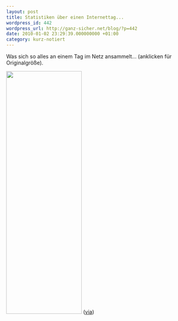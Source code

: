 ```yaml
---
layout: post
title: Statistiken über einen Internettag...
wordpress_id: 442
wordpress_url: http://ganz-sicher.net/blog/?p=442
date: 2010-01-02 23:29:39.000000000 +01:00
category: kurz-notiert
---
```

Was sich so alles an einem Tag im Netz ansammelt... (anklicken für Originalgröße).

<a href="http://www.onlineeducation.net/internet/" target="_self"><img class="borderimg centered" title="ein tag im netz" src="{{site.baseurl}}/wp-content/uploads/ein-tag-im-netz.jpg" alt="" width="202" height="651" /></a>
(<a href="http://www.tobbis-blog.de/internet/2009-12-30-ein-tag-im-internet/" target="_blank">via</a>)

